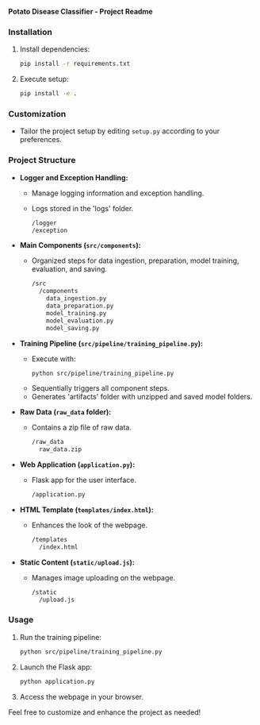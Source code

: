 **Potato Disease Classifier - Project Readme**

### Installation
1. Install dependencies:
    ```bash
    pip install -r requirements.txt
    ```
2. Execute setup:
    ```bash
    pip install -e .
    ```

### Customization
- Tailor the project setup by editing `setup.py` according to your preferences.

### Project Structure
- **Logger and Exception Handling:**
  - Manage logging information and exception handling.
  - Logs stored in the 'logs' folder.

    ```bash
    /logger
    /exception
    ```

- **Main Components (`src/components`):**
  - Organized steps for data ingestion, preparation, model training, evaluation, and saving.

    ```bash
    /src
      /components
        data_ingestion.py
        data_preparation.py
        model_training.py
        model_evaluation.py
        model_saving.py
    ```

- **Training Pipeline (`src/pipeline/training_pipeline.py`):**
  - Execute with:
    ```bash
    python src/pipeline/training_pipeline.py
    ```
  - Sequentially triggers all component steps.
  - Generates 'artifacts' folder with unzipped and saved model folders.

- **Raw Data (`raw_data` folder):**
  - Contains a zip file of raw data.

    ```bash
    /raw_data
      raw_data.zip
    ```

- **Web Application (`application.py`):**
  - Flask app for the user interface.

    ```bash
    /application.py
    ```

- **HTML Template (`templates/index.html`):**
  - Enhances the look of the webpage.

    ```bash
    /templates
      /index.html
    ```

- **Static Content (`static/upload.js`):**
  - Manages image uploading on the webpage.

    ```bash
    /static
      /upload.js
    ```

### Usage
1. Run the training pipeline:
    ```bash
    python src/pipeline/training_pipeline.py
    ```
2. Launch the Flask app:
    ```bash
    python application.py
    ```
3. Access the webpage in your browser.

Feel free to customize and enhance the project as needed!
